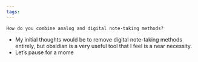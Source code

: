 ```yaml
---
tags:
---
```

```ad-question
How do you combine analog and digital note-taking methods?
```

- My initial thoughts would be to remove digital note-taking methods entirely, but obsidian is a very useful tool that I feel is a near necessity.
- Let’s pause for a mome